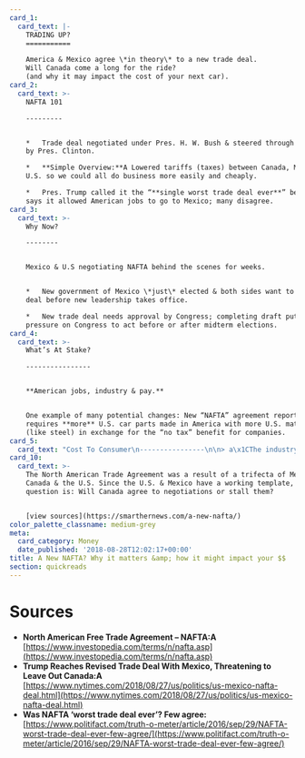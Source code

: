 ```yaml
---
card_1:
  card_text: |-
    TRADING UP?
    ===========

    America & Mexico agree \*in theory\* to a new trade deal.  
    Will Canada come a long for the ride?  
    (and why it may impact the cost of your next car).
card_2:
  card_text: >-
    NAFTA 101

    ---------


    *   Trade deal negotiated under Pres. H. W. Bush & steered through Congress
    by Pres. Clinton.

    *   **Simple Overview:**A Lowered tariffs (taxes) between Canada, Mexico &
    U.S. so we could all do business more easily and cheaply.

    *   Pres. Trump called it the “**single worst trade deal ever**” because he
    says it allowed American jobs to go to Mexico; many disagree.
card_3:
  card_text: >-
    Why Now?

    --------


    Mexico & U.S negotiating NAFTA behind the scenes for weeks.


    *   New government of Mexico \*just\* elected & both sides want to secure
    deal before new leadership takes office.

    *   New trade deal needs approval by Congress; completing draft puts
    pressure on Congress to act before or after midterm elections.
card_4:
  card_text: >-
    What’s At Stake?

    ----------------


    **American jobs, industry & pay.**


    One example of many potential changes: New “NAFTA” agreement reportedly
    requires **more** U.S. car parts made in America with more U.S. material
    (like steel) in exchange for the “no tax” benefit for companies.
card_5:
  card_text: "Cost To Consumer\n----------------\n\n> a\x1CThe industry is hopeful that any changes to Nafta auto rules of origin continue to strike the right balance by **incentivizing production and investment in North America** while keeping new vehicles **affordable for more Americans**.a\x1D\n> \n> Alliance of Auto Manufacturers"
card_10:
  card_text: >-
    The North American Trade Agreement was a result of a trifecta of Mexico,
    Canada & the U.S. Since the U.S. & Mexico have a working template, the big
    question is: Will Canada agree to negotiations or stall them?


    [view sources](https://smarthernews.com/a-new-nafta/)
color_palette_classname: medium-grey
meta:
  card_category: Money
  date_published: '2018-08-28T12:02:17+00:00'
title: A New NAFTA? Why it matters &amp; how it might impact your $$
section: quickreads
---
```

Sources
=======

*   **North American Free Trade Agreement – NAFTA:A**  
    [https://www.investopedia.com/terms/n/nafta.asp](https://www.investopedia.com/terms/n/nafta.asp)
*   **Trump Reaches Revised Trade Deal With Mexico, Threatening to Leave Out Canada:A**  
    [https://www.nytimes.com/2018/08/27/us/politics/us-mexico-nafta-deal.html](https://www.nytimes.com/2018/08/27/us/politics/us-mexico-nafta-deal.html)
*   **Was NAFTA ‘worst trade deal ever’? Few agree:**  
    [https://www.politifact.com/truth-o-meter/article/2016/sep/29/NAFTA-worst-trade-deal-ever-few-agree/](https://www.politifact.com/truth-o-meter/article/2016/sep/29/NAFTA-worst-trade-deal-ever-few-agree/)
